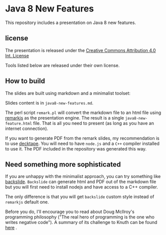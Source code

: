 # Java 8 New Features

This repository includes a presentation on Java 8 new features.

## license

The presentation is released under the [Creative Commons Attribution 4.0 Int. License](http://creativecommons.org/licenses/by/4.0/)

Tools listed below are released under their own license.

## How to build

The slides are built using markdown and a minimalist toolset:

Slides content is in `java8-new-features.md`.

The perl script `remark.pl` will convert the markdown file to an html file using [remarkjs](https://remarkjs.com) as the presentation engine. The result is a single `java8-new-feature.html` file. That is all you need to present (as long as you have an internet connection).

If you want to generate PDF from the remark slides, my recommendation is to use [decktape](https://github.com/astefanutti/decktape). You will need to have `node.js` and a `C++` compiler installed to use it. The PDF included in the repository was generated this way.

## Need something more sophisticated

If you are unhappy with the minimalist approach, you can try something like [backslide](https://github.com/sinedied/backslide). `Backslide` can generate html and PDF out of the markdown file but you will first need to install nodejs and have access to a C++ compiler.

The only difference is that you will get `backslide` custom style instead of `remarkjs` default one.

Before you do, I'll encourage you to read about Doug McIlroy's programming philosophy ("The real hero of programming is the one who writes negative code"). A summary of its challenge to Knuth can be found [here](http://www.leancrew.com/all-this/2011/12/more-shell-less-egg/)
.
